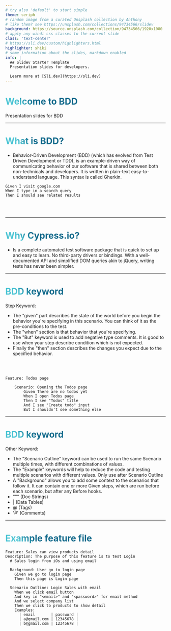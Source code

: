 ```yaml
---
# try also 'default' to start simple
theme: seriph
# random image from a curated Unsplash collection by Anthony
# like them? see https://unsplash.com/collections/94734566/slidev
background: https://source.unsplash.com/collection/94734566/1920x1080
# apply any windi css classes to the current slide
class: 'text-center'
# https://sli.dev/custom/highlighters.html
highlighter: shiki
# some information about the slides, markdown enabled
info: |
  ## Slidev Starter Template
  Presentation slides for developers.

  Learn more at [Sli.dev](https://sli.dev)
---
```


# Welcome to BDD

Presentation slides for BDD

<!--
The last comment block of each slide will be treated as slide notes. It will be visible and editable in Presenter Mode along with the slide. [Read more in the docs](https://sli.dev/guide/syntax.html#notes)
-->

---

# What is BDD?

- Behavior-Driven Development (BDD) (which has evolved from Test Driven Development or TDD), is an example-driven way of communicating behavior of our software that is shared between both non-technicals and developers. It is written in plain-text easy-to-understand language. This syntax is called Gherkin.

```
Given I visit google.com
When I type in a search query
Then I should see related results
```




<br>
<br>


<!--
You can have `style` tag in markdown to override the style for the current page.
Learn more: https://sli.dev/guide/syntax#embedded-styles
-->

<style>
h1 {
  background-color: #2B90B6;
  background-image: linear-gradient(45deg, #4EC5D4 10%, #146b8c 20%);
  background-size: 100%;
  -webkit-background-clip: text;
  -moz-background-clip: text;
  -webkit-text-fill-color: transparent; 
  -moz-text-fill-color: transparent;
}
</style>

---

# Why Cypress.io?
- Is a complete automated test software package that is quick to set up and easy to learn. No third-party drivers or bindings. With a well-documented API and simplified DOM queries akin to jQuery, writing tests has never been simpler.

<style>
h1 {
  background-color: #2B90B6;
  background-image: linear-gradient(45deg, #4EC5D4 10%, #146b8c 20%);
  background-size: 100%;
  -webkit-background-clip: text;
  -moz-background-clip: text;
  -webkit-text-fill-color: transparent; 
  -moz-text-fill-color: transparent;
}
</style>
---

# BDD keyword
Step Keyword:
+ The "given" part describes the state of the world before you begin the behavior you're specifying in this scenario. You can think of it as the pre-conditions to the test.
+ The "when" section is that behavior that you're specifying.
+ The "But" keyword is used to add negative type comments. It is good to use when your step describe condition which is not expected.
+ Finally the "then" section describes the changes you expect due to the specified behavior.

<br/>
<br/>

```
Feature: Todos page

    Scenario: Opening the Todos page
        Given There are no todos yet
        When I open Todos page
        Then I see "Todos" title
        And I see "Create todo" input
        But I shouldn't see something else
```

<style>
h1 {
  background-color: #2B90B6;
  background-image: linear-gradient(45deg, #4EC5D4 10%, #146b8c 20%);
  background-size: 100%;
  -webkit-background-clip: text;
  -moz-background-clip: text;
  -webkit-text-fill-color: transparent; 
  -moz-text-fill-color: transparent;
}
</style>
---

# BDD keyword
Other Keyword:
+ The "Scenario Outline" keyword can be used to run the same Scenario multiple times, with different combinations of values.
+ The "Example" keywords will help to reduce the code and testing multiple scenarios with different values. Only use after Scenario Outline
+ A "Background" allows you to add some context to the scenarios that follow it. It can contain one or more Given steps, which are run before each scenario, but after any Before hooks.
+ """ (Doc Strings)
+ | (Data Tables)
+ @ (Tags)
+ '#' (Comments)

<style>
h1 {
  background-color: #2B90B6;
  background-image: linear-gradient(45deg, #4EC5D4 10%, #146b8c 20%);
  background-size: 100%;
  -webkit-background-clip: text;
  -moz-background-clip: text;
  -webkit-text-fill-color: transparent; 
  -moz-text-fill-color: transparent;
}
</style>
---
# Example feature file

```
Feature: Sales can view products detail
Description: The purpose of this feature is to test Login
  # Sales login from iOs and using email

  Background: User go to login page
    Given we go to login page
    Then this page is Login page

  Scenario Outline: Login Sales with email
    When we click email button
    And key in "<email>" and "<password>" for email method
    And we select company list
    Then we click to products to show detail
    Examples:
      | email       | password |
      | a@gmail.com | 12345678 |
      | b@gmail.com | 12345678 |
```